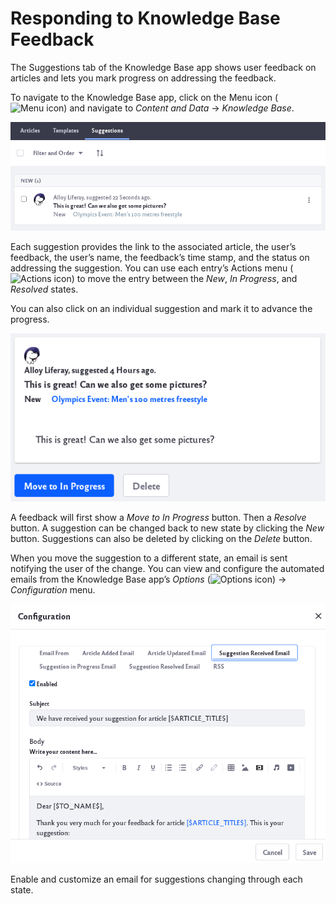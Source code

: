 # Responding to Knowledge Base Feedback

The Suggestions tab of the Knowledge Base app shows user feedback on articles and lets you mark progress on addressing the feedback. 

To navigate to the Knowledge Base app, click on the Menu icon (![Menu icon](../../../images/icon-menu.png)) and navigate to *Content and Data* &rarr; *Knowledge Base*. 

<!-- Do we need a note about permissions on every article? 
Note: To access Knowledge Base in Site Administration, a Role must have the permission *Knowledge Base* &rarr; Access in *Site Administration*. To add or act on articles, folders, or suggestions, the Site administrator must grant the appropriate permissions using the Permissions window in Knowledge Base. -->

![Access article feedback in the app's Suggestions tab.](./responding-to-knowledge-base-feedback/images/01.png)

Each suggestion provides the link to the associated article, the user’s feedback, the user’s name, the feedback’s time stamp, and the status on addressing the suggestion. You can use each entry’s Actions menu (![Actions icon](../../../images/icon-actions.png)) to move the entry between the *New*, *In Progress*, and *Resolved* states.

You can also click on an individual suggestion and mark it to advance the progress.

![Mark your progress of an indivdual suggestion.](./responding-to-knowledge-base-feedback/images/02.png)

A feedback will first show a *Move to In Progress* button. Then a *Resolve* button. A suggestion can be changed back to new state by clicking the *New* button. Suggestions can also be deleted by clicking on the *Delete* button.

<!-- More notes about permissions that seem unnecessary
Note: To view article suggestions, your Role must have the permission Knowledge Base &rarr; Knowledge Base: View Suggestions.

To move suggestions between the New, In Progress, and Resolved states, your Role must have the permission Knowledge Base &rarr; Knowledge Base Article: Update. Roles assigned this permission can also view and update the state of article suggestions from any of the other Knowledge Base widgets. -->

When you move the suggestion to a different state, an email is sent notifying the user of the change. You can view and configure the automated emails from the Knowledge Base app’s *Options* (![Options icon](../../../images/icon-options.png)) &rarr; *Configuration* menu.

![Configure the app to send emails for feedback.](./responding-to-knowledge-base-feedback/images/03.png)

Enable and customize an email for suggestions changing through each state.